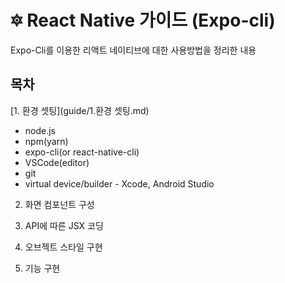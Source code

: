 # :six_pointed_star: React Native 가이드 (Expo-cli) 
Expo-Cli를 이용한 리액트 네이티브에 대한 사용방법을 정리한 내용

## 목차
[1. 환경 셋팅](guide/1.환경 셋팅.md)
  * node.js
  * npm(yarn)
  * expo-cli(or react-native-cli)
  * VSCode(editor)
  * git
  * virtual device/builder - Xcode, Android Studio
  
2. 화면 컴포넌트 구성

3. API에 따른 JSX 코딩

4. 오브젝트 스타일 구현

5. 기능 구현
